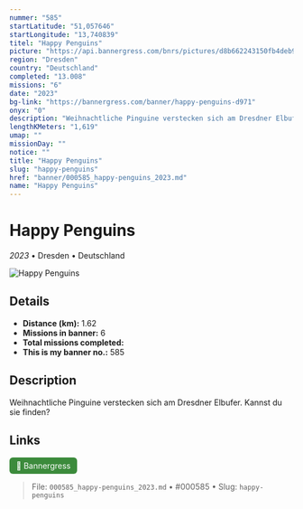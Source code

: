 ```yaml
---
nummer: "585"
startLatitude: "51,057646"
startLongitude: "13,740839"
titel: "Happy Penguins"
picture: "https://api.bannergress.com/bnrs/pictures/d8b662243150fb4deb9d1b4b29fd8f61"
region: "Dresden"
country: "Deutschland"
completed: "13.008"
missions: "6"
date: "2023"
bg-link: "https://bannergress.com/banner/happy-penguins-d971"
onyx: "0"
description: "Weihnachtliche Pinguine verstecken sich am Dresdner Elbufer. Kannst du sie finden?"
lengthKMeters: "1,619"
umap: ""
missionDay: ""
notice: ""
title: "Happy Penguins"
slug: "happy-penguins"
href: "banner/000585_happy-penguins_2023.md"
name: "Happy Penguins"
---
```

# Happy Penguins

*2023* • Dresden • Deutschland

![Happy Penguins](https://api.bannergress.com/bnrs/pictures/d8b662243150fb4deb9d1b4b29fd8f61)



## Details
- **Distance (km):** 1.62
- **Missions in banner:** 6
- **Total missions completed:** 
- **This is my banner no.:** 585



## Description
Weihnachtliche Pinguine verstecken sich am Dresdner Elbufer. Kannst du sie finden?



## Links
<a href="https://bannergress.com/banner/happy-penguins-d971" target="_blank" style="display:inline-block;margin-right:8px;padding:6px 12px;background:#3c8b3c;color:#fff;text-decoration:none;border-radius:6px;">🔗 Bannergress</a>



> File: `000585_happy-penguins_2023.md` • #000585 • Slug: `happy-penguins`
